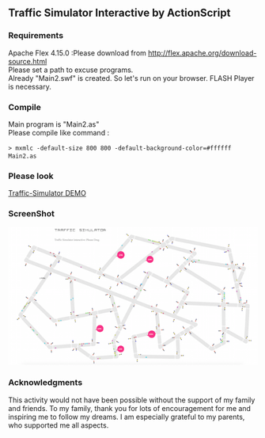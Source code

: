 ## Traffic Simulator Interactive by ActionScript
### Requirements
Apache Flex 4.15.0  :Please download from http://flex.apache.org/download-source.html  
Please set a path to excuse programs.  
Already "Main2.swf" is created. So let's run on your browser. FLASH Player is necessary.

### Compile
Main program is "Main2.as"  
Please compile like command :  

```
> mxmlc -default-size 800 800 -default-background-color=#ffffff Main2.as
```

### Please look 
[Traffic-Simulator DEMO](https://jirotubuyaki.github.io/flash/traffic_in.html)

### ScreenShot 
![ScreenShot](https://github.com/jirotubuyaki/Traffic-Simulator/blob/master/screenshot.png)  

### Acknowledgments
This activity would not have been possible without the support of my family and friends. To my family, thank you for lots of encouragement for me and inspiring me to follow my dreams. I am especially grateful to my parents, who supported me all aspects.





